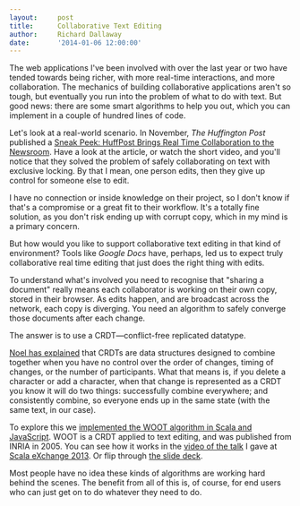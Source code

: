 ```yaml
---
layout:     post
title:      Collaborative Text Editing
author:     Richard Dallaway
date:       '2014-01-06 12:00:00'
---
```


The web applications I've been involved with over the last year or two have tended towards being richer, with more real-time interactions, and more collaboration. The mechanics of building collaborative applications aren't so tough, but eventually you run into the problem of what to do with text. But good news: there are some smart algorithms to help you out, which you can implement in a couple of hundred lines of code.

Let's look at a real-world scenario.  In November, _The Huffington Post_ published a [Sneak Peek: HuffPost Brings Real Time Collaboration to the Newsroom](http://www.huffingtonpost.com/john-pavley/huffpost-content-management-system_b_3739572.html). Have a look at the article, or watch the short video, and you'll notice that they solved the problem of safely collaborating on text with exclusive locking. By that I mean, one person edits, then they give up control for someone else to edit.

I have no connection or inside knowledge on their project, so I don't know if that's a compromise or a great fit to their workflow. It's a totally fine solution, as you don't risk ending up with corrupt copy, which in my mind is a primary concern.

But how would you like to support collaborative text editing in that kind of environment? Tools like _Google Docs_ have, perhaps, led us to expect truly collaborative real time editing that just does the right thing with edits.

To understand what's involved you need to recognise that "sharing a document" really means each collaborator is working on their own copy, stored in their browser. As edits happen, and are broadcast across the network, each copy is diverging. You need an algorithm to safely converge those documents after each change.

The answer is to use a CRDT—conflict-free replicated datatype.

[Noel has explained](/blog/posts/2013/12/20/crdts-for-fun-and-eventual-profit.html) that CRDTs are data structures designed to combine together when you have no control over the order of changes, timing of changes, or the number of participants. What that means is, if you delete a character or add a character, when that change is represented as a CRDT you know it will do two things: successfully combine everywhere; and consistently combine, so everyone ends up in the same state (with the same text, in our case).

To explore this we [implemented the WOOT algorithm in Scala and JavaScript](https://bitbucket.org/d6y/woot). WOOT is a CRDT applied to text editing, and was published from INRIA in 2005. You can see how it works in the [video of the talk](http://skillsmatter.com/podcast/scala/woot-for-scala-javascript-and-lift) I gave at [Scala eXchange 2013](http://skillsmatter.com/event/scala/scala-exchange-2013).  Or flip through [the slide deck](https://speakerdeck.com/d6y/woot-for-lift).

Most people have no idea these kinds of algorithms are working hard behind the scenes. The benefit from all of this is, of course, for end users who can just get on to do whatever they need to do.
